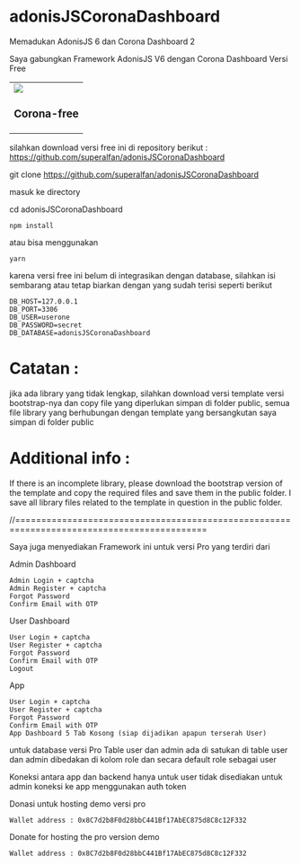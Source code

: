 # adonisJSCoronaDashboard
Memadukan AdonisJS 6 dan Corona Dashboard 2

Saya gabungkan Framework AdonisJS V6 dengan Corona Dashboard Versi Free


<table>
  <tr>
    <td>
      <a href="https://www.bootstrapdash.com/demo/corona-free/jquery/template/index.html" target="_blank"><img src="preview.jpg"></a>
       <h3>Corona-free</h3>
    </td>
  </tr>
</table>

silahkan download versi free ini di repository berikut : https://github.com/superalfan/adonisJSCoronaDashboard

git clone https://github.com/superalfan/adonisJSCoronaDashboard

masuk ke directory 

cd adonisJSCoronaDashboard

    npm install

atau bisa menggunakan 

    yarn

karena versi free ini belum di integrasikan dengan database, silahkan isi sembarang
atau tetap biarkan dengan yang sudah terisi seperti berikut

    DB_HOST=127.0.0.1
    DB_PORT=3306
    DB_USER=userone
    DB_PASSWORD=secret
    DB_DATABASE=adonisJSCoronaDashboard

Catatan :
=============
jika ada library yang tidak lengkap, silahkan download versi template versi bootstrap-nya dan copy file yang diperlukan simpan di folder public, semua file library yang berhubungan dengan template yang bersangkutan saya simpan di folder public

Additional info :
=============
If there is an incomplete library, please download the bootstrap version of the template and copy the required files and save them in the public folder. I save all library files related to the template in question in the public folder.

//===========================================================================================

Saya juga menyediakan Framework ini untuk versi Pro yang terdiri dari

Admin Dashboard 

    Admin Login + captcha
    Admin Register + captcha
    Forgot Password 
    Confirm Email with OTP

User Dashboard

    User Login + captcha
    User Register + captcha
    Forgot Password
    Confirm Email with OTP
    Logout


App

    User Login + captcha
    User Register + captcha
    Forgot Password
    Confirm Email with OTP
    App Dashboard 5 Tab Kosong (siap dijadikan apapun terserah User)


untuk database versi Pro
Table user dan admin ada di satukan di table user dan admin dibedakan di kolom role dan secara default role sebagai user

Koneksi antara app dan backend hanya untuk user tidak disediakan untuk admin
koneksi ke app menggunakan auth token


Donasi untuk hosting demo versi pro

    Wallet address : 0x8C7d2b8F0d28bbC441Bf17AbEC875d8C8c12F332

Donate for hosting the pro version demo

    Wallet address : 0x8C7d2b8F0d28bbC441Bf17AbEC875d8C8c12F332

